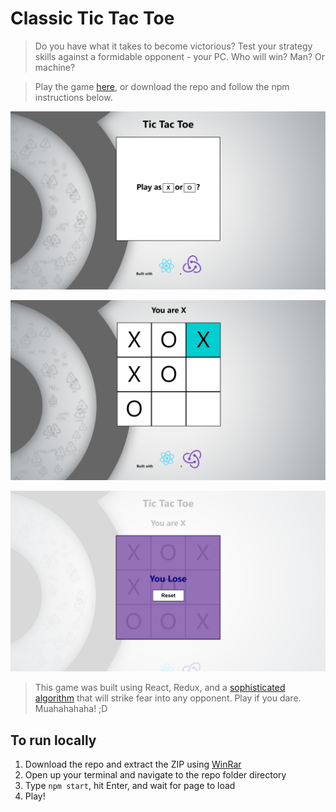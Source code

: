 # Classic Tic Tac Toe

> Do you have what it takes to become victorious?
> Test your strategy skills against a formidable opponent - your PC.
> Who will win? Man? Or machine? 

> Play the game [here](https://amitp88.github.io/Tic-Tac-Toe-React-Redux/),
> or download the repo and follow the npm instructions below.

![alt text][ChoiceQuestion]

[ChoiceQuestion]: https://github.com/AmitP88/Tic-Tac-Toe-React-Redux/blob/master/ChoiceQuestion.png

![alt text][Playing]

[Playing]: https://github.com/AmitP88/Tic-Tac-Toe-React-Redux/blob/master/Playing.png

![alt text][Endgame]

[Endgame]: https://github.com/AmitP88/Tic-Tac-Toe-React-Redux/blob/master/EndState.png


> This game was built using React, Redux, and a [sophisticated algorithm](https://medium.freecodecamp.org/how-to-make-your-tic-tac-toe-game-unbeatable-by-using-the-minimax-algorithm-9d690bad4b37)
> that will strike fear into any opponent. Play if you dare. Muahahahaha! ;D


## To run locally
1. Download the repo and extract the ZIP using [WinRar](https://www.win-rar.com/download.html?&L=0)
2. Open up your terminal and navigate to the repo folder directory
3. Type `npm start`, hit Enter, and wait for page to load
4. Play!
